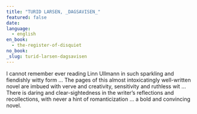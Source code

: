 ```yaml
---
title: "TURID LARSEN, _DAGSAVISEN_"
featured: false
date:
language:
  - english
en_book:
  - the-register-of-disquiet
no_book:
_slug: turid-larsen-dagsavisen
---
```


I cannot remember ever reading Linn Ullmann in such sparkling and fiendishly witty form … The pages of this almost intoxicatingly well-written novel are imbued with verve and creativity, sensitivity and ruthless wit … There is daring and clear-sightedness in the writer’s reflections and recollections, with never a hint of romanticization … a bold and convincing novel.

